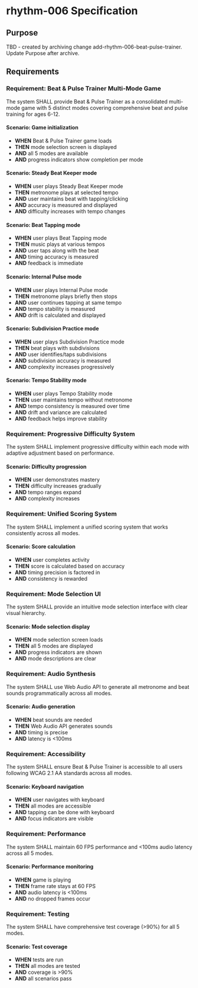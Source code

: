 # rhythm-006 Specification

## Purpose
TBD - created by archiving change add-rhythm-006-beat-pulse-trainer. Update Purpose after archive.
## Requirements
### Requirement: Beat & Pulse Trainer Multi-Mode Game
The system SHALL provide Beat & Pulse Trainer as a consolidated multi-mode game with 5 distinct modes covering comprehensive beat and pulse training for ages 6-12.

#### Scenario: Game initialization
- **WHEN** Beat & Pulse Trainer game loads
- **THEN** mode selection screen is displayed
- **AND** all 5 modes are available
- **AND** progress indicators show completion per mode

#### Scenario: Steady Beat Keeper mode
- **WHEN** user plays Steady Beat Keeper mode
- **THEN** metronome plays at selected tempo
- **AND** user maintains beat with tapping/clicking
- **AND** accuracy is measured and displayed
- **AND** difficulty increases with tempo changes

#### Scenario: Beat Tapping mode
- **WHEN** user plays Beat Tapping mode
- **THEN** music plays at various tempos
- **AND** user taps along with the beat
- **AND** timing accuracy is measured
- **AND** feedback is immediate

#### Scenario: Internal Pulse mode
- **WHEN** user plays Internal Pulse mode
- **THEN** metronome plays briefly then stops
- **AND** user continues tapping at same tempo
- **AND** tempo stability is measured
- **AND** drift is calculated and displayed

#### Scenario: Subdivision Practice mode
- **WHEN** user plays Subdivision Practice mode
- **THEN** beat plays with subdivisions
- **AND** user identifies/taps subdivisions
- **AND** subdivision accuracy is measured
- **AND** complexity increases progressively

#### Scenario: Tempo Stability mode
- **WHEN** user plays Tempo Stability mode
- **THEN** user maintains tempo without metronome
- **AND** tempo consistency is measured over time
- **AND** drift and variance are calculated
- **AND** feedback helps improve stability

### Requirement: Progressive Difficulty System
The system SHALL implement progressive difficulty within each mode with adaptive adjustment based on performance.

#### Scenario: Difficulty progression
- **WHEN** user demonstrates mastery
- **THEN** difficulty increases gradually
- **AND** tempo ranges expand
- **AND** complexity increases

### Requirement: Unified Scoring System
The system SHALL implement a unified scoring system that works consistently across all modes.

#### Scenario: Score calculation
- **WHEN** user completes activity
- **THEN** score is calculated based on accuracy
- **AND** timing precision is factored in
- **AND** consistency is rewarded

### Requirement: Mode Selection UI
The system SHALL provide an intuitive mode selection interface with clear visual hierarchy.

#### Scenario: Mode selection display
- **WHEN** mode selection screen loads
- **THEN** all 5 modes are displayed
- **AND** progress indicators are shown
- **AND** mode descriptions are clear

### Requirement: Audio Synthesis
The system SHALL use Web Audio API to generate all metronome and beat sounds programmatically across all modes.

#### Scenario: Audio generation
- **WHEN** beat sounds are needed
- **THEN** Web Audio API generates sounds
- **AND** timing is precise
- **AND** latency is <100ms

### Requirement: Accessibility
The system SHALL ensure Beat & Pulse Trainer is accessible to all users following WCAG 2.1 AA standards across all modes.

#### Scenario: Keyboard navigation
- **WHEN** user navigates with keyboard
- **THEN** all modes are accessible
- **AND** tapping can be done with keyboard
- **AND** focus indicators are visible

### Requirement: Performance
The system SHALL maintain 60 FPS performance and <100ms audio latency across all 5 modes.

#### Scenario: Performance monitoring
- **WHEN** game is playing
- **THEN** frame rate stays at 60 FPS
- **AND** audio latency is <100ms
- **AND** no dropped frames occur

### Requirement: Testing
The system SHALL have comprehensive test coverage (>90%) for all 5 modes.

#### Scenario: Test coverage
- **WHEN** tests are run
- **THEN** all modes are tested
- **AND** coverage is >90%
- **AND** all scenarios pass

